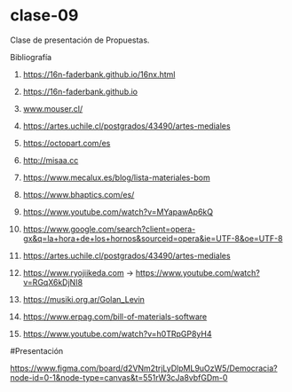 # clase-09
Clase de presentación de Propuestas.

Bibliografía

1. https://16n-faderbank.github.io/16nx.html

2. https://16n-faderbank.github.io

3. www.mouser.cl/

4. https://artes.uchile.cl/postgrados/43490/artes-mediales

5. https://octopart.com/es

6. http://misaa.cc

7. https://www.mecalux.es/blog/lista-materiales-bom

8. https://www.bhaptics.com/es/

9. https://www.youtube.com/watch?v=MYapawAp6kQ

10. https://www.google.com/search?client=opera-gx&q=la+hora+de+los+hornos&sourceid=opera&ie=UTF-8&oe=UTF-8

11. https://artes.uchile.cl/postgrados/43490/artes-mediales

12. https://www.ryojiikeda.com -> https://www.youtube.com/watch?v=RGqX6kDjNI8

13. https://musiki.org.ar/Golan_Levin

14. https://www.erpag.com/bill-of-materials-software

15. https://www.youtube.com/watch?v=h0TRpGP8yH4

    
#Presentación

https://www.figma.com/board/d2VNm2trjLyDlpML9uOzW5/Democracia?node-id=0-1&node-type=canvas&t=551rW3cJa8vbfGDm-0
